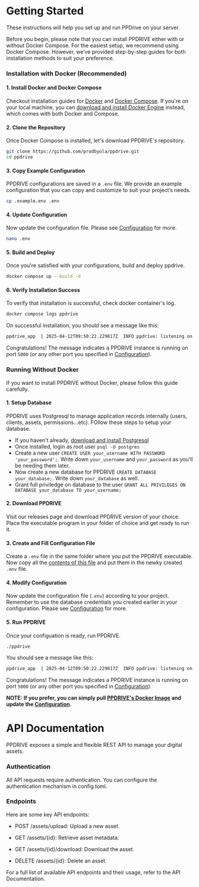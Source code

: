 # Getting Started

These instructions will help you set up and run PPDrive on your server.

Before you begin, please note that you can install PPDRIVE either with or without Docker Compose. For the easiest setup, we recommend using Docker Compose. However, we’ve provided step-by-step guides for both installation methods to suit your preference.

### Installation with Docker (Recommended)
#### 1. Install Docker and Docker Compose
Checkout installation guides for [Docker](https://docs.docker.com/engine/install/) and [Docker Compose](https://docs.docker.com/compose/install/). If you're on your local machine, you can [download and install Docker Engine](https://www.docker.com/get-started/) instead, which comes with both Docker and Compose.

#### 2. Clone the Repository
Once Docker Compose is installed, let's download PPDRIVE's repository. 

```bash
git clone https://github.com/prodbyola/ppdrive.git
cd ppdrive
```

#### 3. Copy Example Configuration
PPDRIVE configurations are saved in a `.env` file. We provide an example configuration that you can copy and customize to suit your project’s needs.

```bash
cp .example.env .env
```

#### 4. Update Configuration
Now update the configuration file. Please see [Configuration](/configuration) for more.
```bash
nano .env
```

#### 5. Build and Deploy
Once you're satisfied with your configurations, build and deploy ppdrive.
```bash
docker compose up --build -d
```

#### 6. Verify Installation Success
To verify that installation is successful, check docker container's log.
```bash
docker compose logs ppdrive
```
On successful installation, you should see a message like this:
```bash
ppdrive_app  | 2025-04-12T09:50:22.229817Z  INFO ppdrive: listening on 0.0.0.0:5000
```
Congratulations! The message indicates a PPDRIVE instance is running on port `5000` (or any other port you specified in [Configuration](/configuration)).


### Running Without Docker
If you want to install PPDRIVE without Docker, please follow this guide carefully.

#### 1. Setup Database
PPDRIVE uses Postgresql to manage application records internally (users, clients, assets, permissions...etc). FOllow these steps to setup your database.
- If you haven't already, [download and install Postgresql](https://www.postgresql.org/download/)
- Once installed, login as root user `psql -U postgres`
- Create a new user `CREATE USER your_username WITH PASSWORD 'your_password';`. Write down `your_username` and `your_password` as you'll be needing them later.
- Now create a new database for PPDRIVE `CREATE DATABASE your_database;`. Write down `your_database` as well.
- Grant full priviledge on database to the user `GRANT ALL PRIVILEGES ON DATABASE your_database TO your_username;`

#### 2. Download PPDRIVE
Visit our releases page and download PPDRIVE version of your choice. Place the executable program in your folder of choice and get ready to run it.

#### 3. Create and Fill Configuration File
Create a `.env` file in the same folder where you put the PPDRIVE executable. Now copy all the [contents of this file](https://github.com/prodbyola/ppdrive/blob/main/.env.example) and put them in the newky created `.env` file.

#### 4. Modify Configuration
Now update the configuration file (`.env`) according to your project. Remember to use the database credentials you created earlier in your configuration. Please see [Configuration](/configuration) for more.

#### 5. Run PPDRIVE
Once your configuation is ready, run PPDRIVE.
```bash
./ppdrive
```
You should see a message like this:
```bash
ppdrive_app  | 2025-04-12T09:50:22.229817Z  INFO ppdrive: listening on 0.0.0.0:5000
```
Congratulations! The message indicates a PPDRIVE instance is running on port `5000` (or any other port you specified in [Configuration](/configuration)).


**NOTE: If you prefer, you can simply pull [PPDRIVE's Docker Image](https://hub.docker.com/repository/docker/prodbyola/ppdrive) and update the [Configuration](/configuration).**

# API Documentation
PPDRIVE exposes a simple and flexible REST API to manage your digital assets.

### Authentication
All API requests require authentication. You can configure the authentication mechanism in config.toml.

### Endpoints
Here are some key API endpoints:

- POST /assets/upload: Upload a new asset.

- GET /assets/{id}: Retrieve asset metadata.

- GET /assets/{id}/download: Download the asset.

- DELETE /assets/{id}: Delete an asset.

For a full list of available API endpoints and their usage, refer to the API Documentation.